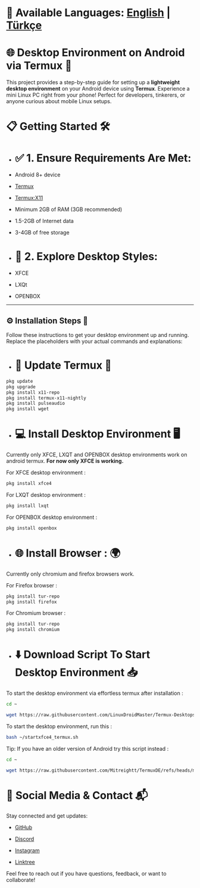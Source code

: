 # 📄 Available Languages: [English](README.md) | [Türkçe](README.tr.md)

# 🌐 Desktop Environment on Android via Termux 🚀

This project provides a step-by-step guide for setting up a **lightweight desktop environment** on your Android device using **Termux**. Experience a mini Linux PC right from your phone! Perfect for developers, tinkerers, or anyone curious about mobile Linux setups.

# 📋 Getting Started 🛠️

- # ✅ 1. Ensure Requirements Are Met:

- Android 8+ device 

- [Termux](https://github.com/termux/termux-app/releases/download/v0.118.2/termux-app_v0.118.2+github-debug_arm64-v8a.apk)

- [Termux:X11](https://github.com/termux/termux-x11/releases/download/nightly/app-arm64-v8a-debug.apk)

- Minimum 2GB of RAM (3GB recommended)

- 1.5-2GB of Internet data

- 3-4GB of free storage

- # 🎨 2. Explore Desktop Styles:

- XFCE

- LXQt

- OPENBOX

---

## ⚙️ Installation Steps 🧩

Follow these instructions to get your desktop environment up and running. Replace the placeholders with your actual commands and explanations:

- # 🔄 Update Termux 🔧

```bash
pkg update
pkg upgrade
pkg install x11-repo
pkg install termux-x11-nightly
pkg install pulseaudio
pkg install wget
```

- # 💻 Install Desktop Environment 🖥️
Currently only XFCE, LXQT and OPENBOX desktop environments work on android termux. **For now only XFCE is working.**

For XFCE desktop environment :
```bash
pkg install xfce4
```
For LXQT desktop environment :
```bash
pkg install lxqt
```
For OPENBOX desktop environment :
```bash
pkg install openbox
```

- # 🌐 Install Browser : 🌍
Currently only chromium and firefox browsers work.

For Firefox browser :
```bash
pkg install tur-repo
pkg install firefox
```
For Chromium browser :
```bash
pkg install tur-repo
pkg install chromium
```
- # ⬇️ Download Script To Start Desktop Environment 📥
To start the desktop environment via effortless termux after installation :
```bash
cd ~

wget https://raw.githubusercontent.com/LinuxDroidMaster/Termux-Desktops/main/scripts/termux_native/startxfce4_termux.sh
```
To start the desktop environment, run this :
```bash
bash ~/startxfce4_termux.sh
```
Tip: If you have an older version of Android try this script instead :
```bash
cd ~

wget https://raw.githubusercontent.com/Mitreightt/TermuxDE/refs/heads/main/script
```
# 📱 Social Media & Contact 📬
Stay connected and get updates:

- [GitHub](https://github.com/Mitreightt)

- [Discord](https://discord.com/invite/uZ2jRXWCnU)

- [Instagram](https://www.instagram.com/nonicknofunn)

- [Linktree](https://linktr.ee/mitreight)

Feel free to reach out if you have questions, feedback, or want to collaborate!
